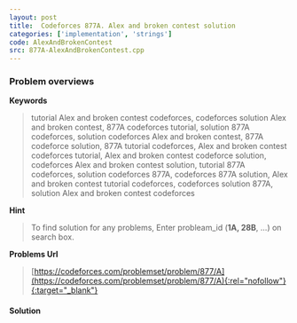 ```yaml
---
layout: post
title:  Codeforces 877A. Alex and broken contest solution
categories: ['implementation', 'strings']
code: AlexAndBrokenContest
src: 877A-AlexAndBrokenContest.cpp
---
```

### **Problem overviews**

**Keywords**
> tutorial Alex and broken contest codeforces, codeforces solution Alex and broken contest, 877A codeforces tutorial, solution 877A codeforces, solution codeforces Alex and broken contest, 877A codeforce solution, 877A tutorial codeforces, Alex and broken contest codeforces tutorial, Alex and broken contest codeforce solution, codeforces Alex and broken contest solution, tutorial 877A codeforces, solution codeforces 877A, codeforces 877A solution, Alex and broken contest tutorial codeforces, codeforces solution 877A, solution Alex and broken contest codeforces

**Hint**
> To find solution for any problems, Enter probleam_id (**1A, 28B**, ...) on search box. 

**Problems Url**
> [https://codeforces.com/problemset/problem/877/A](https://codeforces.com/problemset/problem/877/A){:rel="nofollow"}{:target="_blank"}

#### **Solution**



